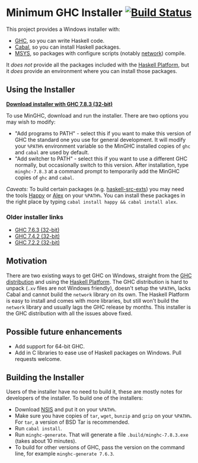 # Minimum GHC Installer [![Build Status](https://img.shields.io/travis/snoyberg/minghc.svg?style=flat)](https://travis-ci.org/snoyberg/minghc)

This project provides a Windows installer with:

* [GHC](https://www.haskell.org/ghc/), so you can write Haskell code.
* [Cabal](https://www.haskell.org/cabal/), so you can install Haskell packages.
* [MSYS](http://www.mingw.org/wiki/MSYS), so packages with configure scripts (notably [network](https://hackage.haskell.org/package/network)) compile.

It _does not_ provide all the packages included with the [Haskell Platform](https://www.haskell.org/platform/), but it _does_ provide an environment where you can install those packages.


## Using the Installer

[**Download installer with GHC 7.8.3 (32-bit)**](https://s3.amazonaws.com/download.fpcomplete.com/minghc/minghc-7.8.3.exe)

To use MinGHC, download and run the installer. There are two options you may wish to modify:

* "Add programs to PATH" - select this if you want to make this version of GHC the standard one you use for general development. It will modify your `%PATH%` environment variable so the MinGHC installed copies of `ghc` and `cabal` are used by default.
* "Add switcher to PATH" - select this if you want to use a different GHC normally, but occasionally switch to this version. After installation, type `minghc-7.8.3` at a command prompt to temporarily add the MinGHC copies of `ghc` and `cabal`.

_Caveats:_ To build certain packages (e.g. [haskell-src-exts](https://hackage.haskell.org/package/haskell-src-exts)) you may need the tools [Happy](https://www.haskell.org/happy/) or [Alex](https://www.haskell.org/alex/) on your `%PATH%`. You can install these packages in the right place by typing `cabal install happy && cabal install alex`.

### Older installer links

* [GHC 7.6.3 (32-bit)](https://s3.amazonaws.com/download.fpcomplete.com/minghc/minghc-7.6.3.exe)
* [GHC 7.4.2 (32-bit)](https://s3.amazonaws.com/download.fpcomplete.com/minghc/minghc-7.4.2.exe)
* [GHC 7.2.2 (32-bit)](https://s3.amazonaws.com/download.fpcomplete.com/minghc/minghc-7.2.2.exe)

## Motivation

There are two existing ways to get GHC on Windows, straight from the [GHC distribution](https://www.haskell.org/ghc/) and using the [Haskell Platform](https://www.haskell.org/platform/). The GHC distribution is hard to unpack (`.xv` files are not Windows friendly), doesn't setup the `%PATH%`, lacks Cabal and cannot build the `network` library on its own. The Haskell Platform is easy to install and comes with more libraries, but still won't build the `network` library and usually lags the GHC release by months. This installer is the GHC distribution with all the issues above fixed.

## Possible future enhancements

* Add support for 64-bit GHC.
* Add in C libraries to ease use of Haskell packages on Windows. Pull requests welcome.

## Building the Installer

Users of the installer have no need to build it, these are mostly notes for developers of the installer. To build one of the installers:

* Download [NSIS](http://nsis.sourceforge.net/) and put it on your `%PATH%`.
* Make sure you have copies of `tar`, `wget`, `bunzip` and `gzip` on your `%PATH%`. For `tar`, a version of BSD Tar is recommended.
* Run `cabal install`.
* Run `minghc-generate`. That will generate a file `.build/minghc-7.8.3.exe` (takes about 10 minutes).
* To build for other versions of GHC, pass the version on the command line, for example `minghc-generate 7.6.3`.
